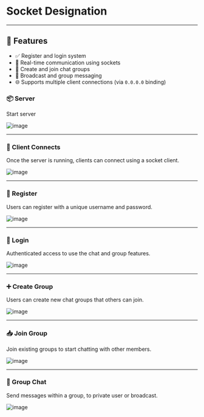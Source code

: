 # Socket Designation

---

## 🚀 Features

- ✅ Register and login system  
- 📡 Real-time communication using sockets  
- 👥 Create and join chat groups  
- 💬 Broadcast and group messaging  
- 🌐 Supports multiple client connections (via `0.0.0.0` binding)

  
### 📦 Server

Start server

![image](https://github.com/user-attachments/assets/ab10258f-5fe9-4735-9563-5c6f8b0e830b)

---

### 🔌 Client Connects

Once the server is running, clients can connect using a socket client.

![image](https://github.com/user-attachments/assets/00019641-0fbf-4b7b-884c-91b27e3e4d91)

---

### 📝 Register

Users can register with a unique username and password.

![image](https://github.com/user-attachments/assets/d5bcf8ae-4e56-44ec-91f8-222cfc07bdaa)

---

### 🔐 Login

Authenticated access to use the chat and group features.

![image](https://github.com/user-attachments/assets/b056ecdb-e6e4-4a76-b221-4ff12f4ef14f)

---

### ➕ Create Group

Users can create new chat groups that others can join.

![image](https://github.com/user-attachments/assets/fbcef1dc-c70f-4576-8840-dc860208a523)

---

### 📥 Join Group

Join existing groups to start chatting with other members.

![image](https://github.com/user-attachments/assets/d78c32d1-aa9d-41c0-8940-02e26ecbfacd)

---

### 💬 Group Chat

Send messages within a group, to private user or broadcast.

![image](https://github.com/user-attachments/assets/de464e3e-bf2e-4501-afcd-c49d4c258463)







